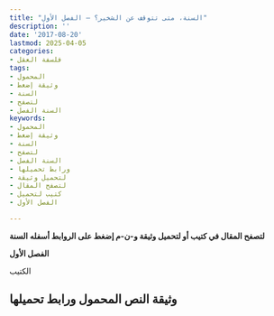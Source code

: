 ```yaml
---
title: "السنة، متى تتوقف عن الشخير؟ – الفصل الأول"
description: ''
date: '2017-08-20'
lastmod: 2025-04-05
categories:
- فلسفة العقل
tags:
- المحمول
- وثيقة إضغط
- السنة
- لتصفح
- السنة الفصل
keywords:
- المحمول
- وثيقة إضغط
- السنة
- لتصفح
- السنة الفصل
- ورابط تحميلها
- لتحميل وثيقة
- لتصفح المقال
- كتيب لتحميل
- الفصل الأول

---
```

**لتصفح المقال في كتيب أو لتحميل وثيقة و-ن-م إضغط على الروابط أسفله** **السنة**

**الفصل الأول**

الكتيب

## وثيقة النص المحمول ورابط تحميلها

###
